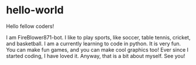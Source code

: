 # hello-world

Hello fellow coders!

I am FireBlower871-bot. I like to play sports, like soccer, table tennis, cricket, and basketball. I am a currently learning to code in python. It is very fun. You can make fun games, and you can make cool graphics too! Ever since I started coding, I have loved it. Anyway, that is a bit about myself. See you!
